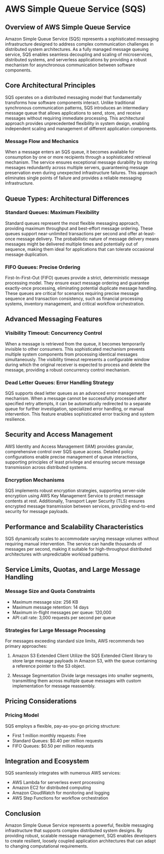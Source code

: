 # AWS Simple Queue Service (SQS)

## Overview of AWS Simple Queue Service

Amazon Simple Queue Service (SQS) represents a sophisticated messaging infrastructure designed to address complex communication challenges in distributed system architectures. As a fully managed message queuing service, SQS enables seamless decoupling and scaling of microservices, distributed systems, and serverless applications by providing a robust mechanism for asynchronous communication between software components.

## Core Architectural Principles

SQS operates on a distributed messaging model that fundamentally transforms how software components interact. Unlike traditional synchronous communication patterns, SQS introduces an intermediary message queue that allows applications to send, store, and receive messages without requiring immediate processing. This architectural approach provides unprecedented flexibility in system design, enabling independent scaling and management of different application components.

### Message Flow and Mechanics

When a message enters an SQS queue, it becomes available for consumption by one or more recipients through a sophisticated retrieval mechanism. The service ensures exceptional message durability by storing messages redundantly across multiple servers, guaranteeing message preservation even during unexpected infrastructure failures. This approach eliminates single points of failure and provides a reliable messaging infrastructure.

## Queue Types: Architectural Differences

### Standard Queues: Maximum Flexibility
Standard queues represent the most flexible messaging approach, providing maximum throughput and best-effort message ordering. These queues support near-unlimited transactions per second and offer at-least-once message delivery. The probabilistic nature of message delivery means messages might be delivered multiple times and potentially out of sequence, making them ideal for applications that can tolerate occasional message duplication.

### FIFO Queues: Precise Ordering
First-In-First-Out (FIFO) queues provide a strict, deterministic message processing model. They ensure exact message ordering and guarantee exactly-once processing, eliminating potential duplicate message handling. These queues are critical for scenarios requiring precise message sequence and transaction consistency, such as financial processing systems, inventory management, and critical workflow orchestration.

## Advanced Messaging Features

### Visibility Timeout: Concurrency Control
When a message is retrieved from the queue, it becomes temporarily invisible to other consumers. This sophisticated mechanism prevents multiple system components from processing identical messages simultaneously. The visibility timeout represents a configurable window during which the original receiver is expected to process and delete the message, providing a robust concurrency control mechanism.

### Dead Letter Queues: Error Handling Strategy
SQS supports dead letter queues as an advanced error management mechanism. When a message cannot be successfully processed after specified retry attempts, it can be automatically redirected to a separate queue for further investigation, specialized error handling, or manual intervention. This feature enables sophisticated error tracking and system resilience.

## Security and Access Management

AWS Identity and Access Management (IAM) provides granular, comprehensive control over SQS queue access. Detailed policy configurations enable precise management of queue interactions, supporting principles of least privilege and ensuring secure message transmission across distributed systems.

### Encryption Mechanisms
SQS implements robust encryption strategies, supporting server-side encryption using AWS Key Management Service to protect message contents at rest. Additionally, Transport Layer Security (TLS) ensures encrypted message transmission between services, providing end-to-end security for message payloads.

## Performance and Scalability Characteristics

SQS dynamically scales to accommodate varying message volumes without requiring manual intervention. The service can handle thousands of messages per second, making it suitable for high-throughput distributed architectures with unpredictable workload patterns.

## Service Limits, Quotas, and Large Message Handling

### Message Size and Quota Constraints
- Maximum message size: 256 KB
- Maximum message retention: 14 days
- Maximum in-flight messages per queue: 120,000
- API call rate: 3,000 requests per second per queue

### Strategies for Large Message Processing
For messages exceeding standard size limits, AWS recommends two primary approaches:

1. Amazon S3 Extended Client
Utilize the SQS Extended Client library to store large message payloads in Amazon S3, with the queue containing a reference pointer to the S3 object.

2. Message Segmentation
Divide large messages into smaller segments, transmitting them across multiple queue messages with custom implementation for message reassembly.

## Pricing Considerations

### Pricing Model
SQS employs a flexible, pay-as-you-go pricing structure:
- First 1 million monthly requests: Free
- Standard Queues: $0.40 per million requests
- FIFO Queues: $0.50 per million requests

## Integration and Ecosystem

SQS seamlessly integrates with numerous AWS services:
- AWS Lambda for serverless event processing
- Amazon EC2 for distributed computing
- Amazon CloudWatch for monitoring and logging
- AWS Step Functions for workflow orchestration

## Conclusion

Amazon Simple Queue Service represents a powerful, flexible messaging infrastructure that supports complex distributed system designs. By providing robust, scalable message management, SQS enables developers to create resilient, loosely coupled application architectures that can adapt to changing computational requirements.
